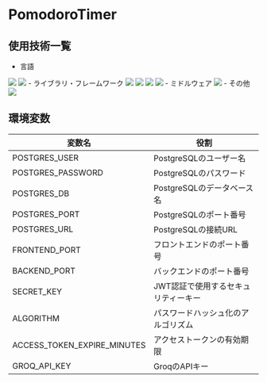 # PomodoroTimer

## 使用技術一覧
- 言語
<img src="https://img.shields.io/badge/-TypeScript-007ACC.svg?logo=typescript&style=flat">
<img src="https://img.shields.io/badge/-Python-F9DC3E.svg?logo=python&style=flat">
- ライブラリ・フレームワーク
<img src="https://img.shields.io/badge/-React-555.svg?logo=react&style=flat">
<img src="https://img.shields.io/badge/-Nextjs-000000.svg?logo=Nextjs&style=flat">
<img src="https://img.shields.io/badge/-fastapi-009688.svg?logo=fastapi&style=flat">
<img src="https://img.shields.io/badge/-pydantic-E92063.svg?logo=pydantic&style=flat">
- ミドルウェア
<img src="https://img.shields.io/badge/-PostgreSQL-336791.svg?logo=postgresql&style=flat">
- その他
<img src="https://img.shields.io/badge/-Docker-EEE.svg?logo=docker&style=flat">

## 環境変数

| 変数名   | 役割 | 
| ------ | ---- |
| POSTGRES_USER | PostgreSQLのユーザー名  |
| POSTGRES_PASSWORD   | PostgreSQLのパスワード   |
| POSTGRES_DB   | PostgreSQLのデータベース名   |
| POSTGRES_PORT   | PostgreSQLのポート番号   |
| POSTGRES_URL   | PostgreSQLの接続URL  |
| FRONTEND_PORT   | フロントエンドのポート番号   |
| BACKEND_PORT   | バックエンドのポート番号   |
| SECRET_KEY   | JWT認証で使用するセキュリティーキー   |
| ALGORITHM  | パスワードハッシュ化のアルゴリズム   |
| ACCESS_TOKEN_EXPIRE_MINUTES   | アクセストークンの有効期限   |
| GROQ_API_KEY   | GroqのAPIキー   |

